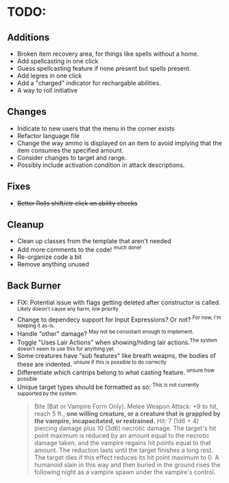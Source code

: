 # TODO:

## Additions
- Broken item recovery area, for things like spells without a home.
- Add spellcasting in one click
- Guess spellcasting feature if none present but spells present.
- Add legres in one click
- Add a "charged" indicator for rechargable abilities.
- A way to roll initiative

## Changes
- Indicate to new users that the menu in the corner exists
- Refactor language file
- Change the way ammo is displayed on an item to avoid implying that the item consumes the specified amount.
- Consider changes to target and range.
- Possibly include activation condition in attack descriptions.

## Fixes
- ~~Better Rolls shift/ctr click on ability checks~~

## Cleanup
- Clean up classes from the template that aren't needed
- Add more comments to the code! <sup>much done!</sup>
- Re-organize code a bit
- Remove anything unused

## Back Burner
- FIX: Potential issue with flags getting deleted after constructor is called. <sup>Likely doesn't cause any harm, low priority</sup>
- Change to dependecy support for Input Expressions? Or not? <sup>For now, I'm keeping it as-is.</sup>
- Handle "other" damage? <sup>May not be consistant enough to implement.</sup>
- Toggle "Uses Lair Actions" when showing/hiding lair actions.<sup>The system doesn't seem to use this for anything yet.</sup>
- Some creatures have "sub features" like breath weapns, the bodies of these are indented. <sup>unsure if this is possible to do correctly</sup>
- Differentiate which cantrips belong to what casting feature. <sup>unsure how possible</sup>
- Unique target types should be formatted as so: <sup>This is not currently supported by the system.</sup>
	> Bite (Bat or Vampire Form Only). Melee Weapon Attack: +9 to hit, reach 5 ft., **one willing creature, or a creature that is grappled by the vampire, incapacitated, or restrained.** Hit: 7 (1d6 + 4) piercing damage plus 10 (3d6) necrotic damage. The target's hit point maximum is reduced by an amount equal to the necrotic damage taken, and the vampire regains hit points equal to that amount. The reduction lasts until the target finishes a long rest. The target dies if this effect reduces its hit point maximum to 0. A humanoid slain in this way and then buried in the ground rises the following night as a vampire spawn under the vampire's control.

